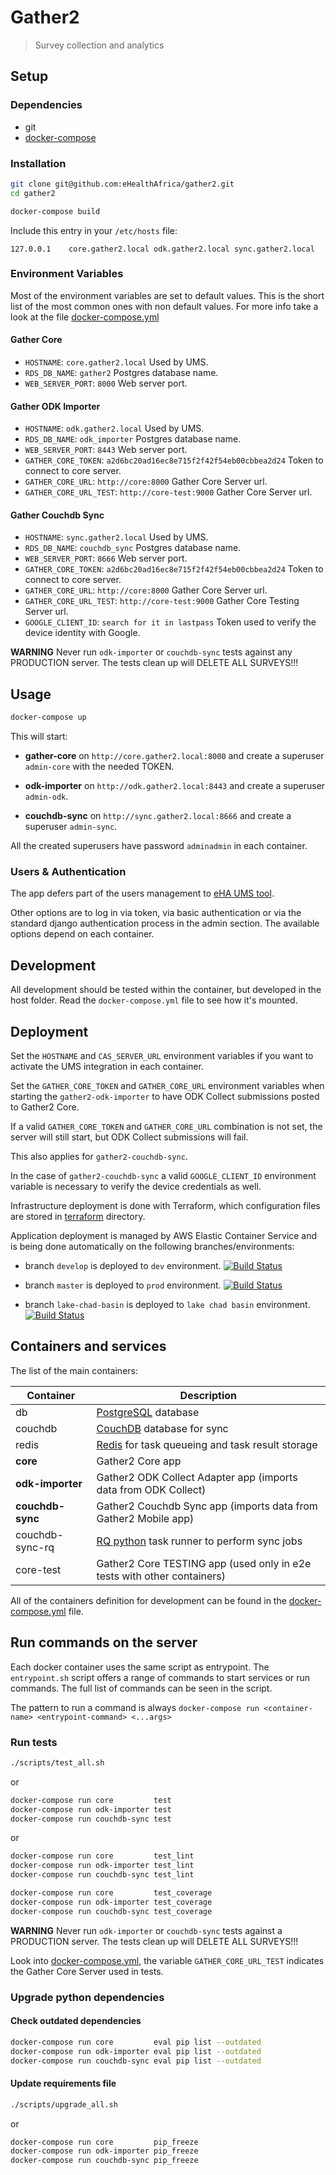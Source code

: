 # Gather2

> Survey collection and analytics


## Setup

### Dependencies

- git
- [docker-compose](https://docs.docker.com/compose/)

### Installation

```bash
git clone git@github.com:eHealthAfrica/gather2.git
cd gather2

docker-compose build
```

Include this entry in your `/etc/hosts` file:

```
127.0.0.1    core.gather2.local odk.gather2.local sync.gather2.local
```

### Environment Variables

Most of the environment variables are set to default values. This is the short list
of the most common ones with non default values. For more info take a look at the file
[docker-compose.yml](docker-compose.yml)


#### Gather Core

- `HOSTNAME`: `core.gather2.local` Used by UMS.
- `RDS_DB_NAME`: `gather2` Postgres database name.
- `WEB_SERVER_PORT`: `8000` Web server port.


#### Gather ODK Importer

- `HOSTNAME`: `odk.gather2.local` Used by UMS.
- `RDS_DB_NAME`: `odk_importer` Postgres database name.
- `WEB_SERVER_PORT`: `8443` Web server port.
- `GATHER_CORE_TOKEN`: `a2d6bc20ad16ec8e715f2f42f54eb00cbbea2d24` Token to connect to core server.
- `GATHER_CORE_URL`: `http://core:8000` Gather Core Server url.
- `GATHER_CORE_URL_TEST`: `http://core-test:9000` Gather Core Server url.


#### Gather Couchdb Sync

- `HOSTNAME`: `sync.gather2.local` Used by UMS.
- `RDS_DB_NAME`: `couchdb_sync` Postgres database name.
- `WEB_SERVER_PORT`: `8666` Web server port.
- `GATHER_CORE_TOKEN`: `a2d6bc20ad16ec8e715f2f42f54eb00cbbea2d24` Token to connect to core server.
- `GATHER_CORE_URL`: `http://core:8000` Gather Core Server url.
- `GATHER_CORE_URL_TEST`: `http://core-test:9000` Gather Core Testing Server url.
- `GOOGLE_CLIENT_ID`: `search for it in lastpass` Token used to verify the device identity with Google.


**WARNING**
Never run `odk-importer` or `couchdb-sync` tests against any PRODUCTION server.
The tests clean up will DELETE ALL SURVEYS!!!


## Usage

```bash
docker-compose up
```

This will start:

- **gather-core** on `http://core.gather2.local:8000`
  and create a superuser `admin-core` with the needed TOKEN.

- **odk-importer** on `http://odk.gather2.local:8443`
  and create a superuser `admin-odk`.

- **couchdb-sync** on `http://sync.gather2.local:8666`
  and create a superuser `admin-sync`.

All the created superusers have password `adminadmin` in each container.


### Users & Authentication

The app defers part of the users management to
[eHA UMS tool](https://github.com/eHealthAfrica/ums).

Other options are to log in via token, via basic authentication or via the
standard django authentication process in the admin section.
The available options depend on each container.


## Development

All development should be tested within the container, but developed in the host folder.
Read the `docker-compose.yml` file to see how it's mounted.


## Deployment

Set the `HOSTNAME` and `CAS_SERVER_URL` environment variables if you want to
activate the UMS integration in each container.

Set the `GATHER_CORE_TOKEN` and `GATHER_CORE_URL` environment variables when
starting the `gather2-odk-importer` to have ODK Collect submissions posted to
Gather2 Core.

If a valid `GATHER_CORE_TOKEN` and `GATHER_CORE_URL` combination is not set,
the server will still start, but ODK Collect submissions will fail.

This also applies for `gather2-couchdb-sync`.

In the case of `gather2-couchdb-sync` a valid `GOOGLE_CLIENT_ID`
environment variable is necessary to verify the device credentials as well.

Infrastructure deployment is done with Terraform, which configuration
files are stored in [terraform](terraform) directory.

Application deployment is managed by AWS Elastic Container Service and is
being done automatically on the following branches/environments:

- branch `develop` is deployed to `dev` environment.
  [![Build Status](https://travis-ci.com/eHealthAfrica/gather2.svg?token=Rizk7xZxRNoTexqsQfXy&branch=develop)](https://travis-ci.com/eHealthAfrica/gather2)

- branch `master` is deployed to `prod` environment.
  [![Build Status](https://travis-ci.com/eHealthAfrica/gather2.svg?token=Rizk7xZxRNoTexqsQfXy&branch=master)](https://travis-ci.com/eHealthAfrica/gather2)

- branch `lake-chad-basin` is deployed to `lake chad basin` environment.
  [![Build Status](https://travis-ci.com/eHealthAfrica/gather2.svg?token=Rizk7xZxRNoTexqsQfXy&branch=lake-chad-basin)](https://travis-ci.com/eHealthAfrica/gather2)



## Containers and services

The list of the main containers:


| Container         | Description                                                             |
| ----------------- | ----------------------------------------------------------------------- |
| db                | [PostgreSQL](https://www.postgresql.org/) database                      |
| couchdb           | [CouchDB](http://couchdb.apache.org/) database for sync                 |
| redis             | [Redis](https://redis.io/) for task queueing and task result storage    |
| **core**          | Gather2 Core app                                                        |
| **odk-importer**  | Gather2 ODK Collect Adapter app (imports data from ODK Collect)         |
| **couchdb-sync**  | Gather2 Couchdb Sync app (imports data from Gather2 Mobile app)         |
| couchdb-sync-rq   | [RQ python](http://python-rq.org/) task runner to perform sync jobs     |
| core-test         | Gather2 Core TESTING app (used only in e2e tests with other containers) |


All of the containers definition for development can be found in the
[docker-compose.yml](docker-compose.yml) file.


## Run commands on the server

Each docker container uses the same script as entrypoint. The `entrypoint.sh`
script offers a range of commands to start services or run commands.
The full list of commands can be seen in the script.

The pattern to run a command is always
``docker-compose run <container-name> <entrypoint-command> <...args>``


### Run tests

```bash
./scripts/test_all.sh
```

or

```bash
docker-compose run core         test
docker-compose run odk-importer test
docker-compose run couchdb-sync test
```

or

```bash
docker-compose run core         test_lint
docker-compose run odk-importer test_lint
docker-compose run couchdb-sync test_lint

docker-compose run core         test_coverage
docker-compose run odk-importer test_coverage
docker-compose run couchdb-sync test_coverage
```

**WARNING**
Never run `odk-importer` or `couchdb-sync` tests against a
PRODUCTION server. The tests clean up will DELETE ALL SURVEYS!!!

Look into [docker-compose.yml](docker-compose.yml), the variable
`GATHER_CORE_URL_TEST` indicates the Gather Core Server used in tests.


### Upgrade python dependencies

#### Check outdated dependencies

```bash
docker-compose run core         eval pip list --outdated
docker-compose run odk-importer eval pip list --outdated
docker-compose run couchdb-sync eval pip list --outdated
```

#### Update requirements file

```bash
./scripts/upgrade_all.sh
```

or

```bash
docker-compose run core         pip_freeze
docker-compose run odk-importer pip_freeze
docker-compose run couchdb-sync pip_freeze
```
